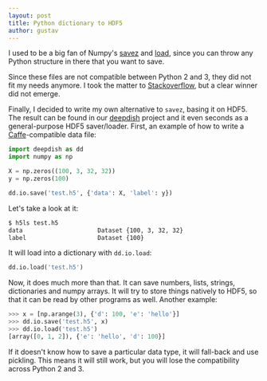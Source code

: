 ```yaml
---
layout: post
title: Python dictionary to HDF5
author: gustav
---
```


I used to be a big fan of Numpy's
[savez](http://docs.scipy.org/doc/numpy/reference/generated/numpy.savez.html)
and
[load](http://docs.scipy.org/doc/numpy/reference/generated/numpy.load.html),
since you can throw any Python structure in there that you want to save.

Since these files are not compatible between Python 2 and 3, they did not fit
my needs anymore. I took the matter to
[Stackoverflow](http://stackoverflow.com/questions/18071075/saving-dictionaries-to-file-numpy-and-python-2-3-friendly),
but a clear winner did not emerge.

Finally, I decided to write my own alternative to `savez`, basing it on
HDF5. The result can be found in our
[deepdish](https://github.com/uchicago-cs/deepdish) project and it even seconds
as a general-purpose HDF5 saver/loader. First, an example of how to write a
[Caffe](http://caffe.berkeleyvision.org)-compatible data file:

```python
import deepdish as dd
import numpy as np

X = np.zeros((100, 3, 32, 32))
y = np.zeros(100)

dd.io.save('test.h5', {'data': X, 'label': y})
```

Let's take a look at it:

```bash
$ h5ls test.h5
data                     Dataset {100, 3, 32, 32}
label                    Dataset {100}
```

It will load into a dictionary with `dd.io.load`:

```python
dd.io.load('test.h5')
```

Now, it does much more than that. It can save numbers, lists, strings,
dictionaries and numpy arrays. It will try to store things natively to HDF5, so
that it can be read by other programs as well. Another example:

```python
>>> x = [np.arange(3), {'d': 100, 'e': 'hello'}]
>>> dd.io.save('test.h5', x)
>>> dd.io.load('test.h5')
[array([0, 1, 2]), {'e': 'hello', 'd': 100}]
```

If it doesn't know how to save a particular data type, it will fall-back and
use pickling. This means it will still work, but you will lose the
compatibility across Python 2 and 3.
